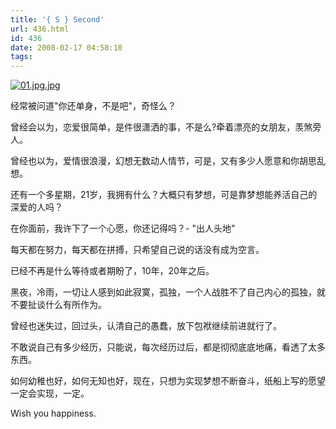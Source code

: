 ```yaml
---
title: '{ S } Second'
url: 436.html
id: 436
date: 2008-02-17 04:58:10
tags:
---
```


[![01.jpg.jpg](http://cai13.info/blog_pic/2008/02/01.jpg-tn.jpg "01.jpg.jpg")](http://cai13.info/blog_pic/2008/02/01.jpg.jpg "01.jpg.jpg")

  
经常被问道"你还单身，不是吧"，奇怪么？

曾经会以为，恋爱很简单，是件很潇洒的事，不是么?牵着漂亮的女朋友，羡煞旁人。

曾经也以为，爱情很浪漫，幻想无数动人情节，可是，又有多少人愿意和你胡思乱想。

还有一个多星期，21岁，我拥有什么？大概只有梦想，可是靠梦想能养活自己的深爱的人吗？

在你面前，我许下了一个心愿，你还记得吗？\- "出人头地"

每天都在努力，每天都在拼搏，只希望自己说的话没有成为空言。

已经不再是什么等待或者期盼了，10年，20年之后。

黑夜，冷雨，一切让人感到如此寂寞，孤独，一个人战胜不了自己内心的孤独，就不要扯谈什么有所作为。

曾经也迷失过，回过头，认清自己的愚蠢，放下包袱继续前进就行了。

不敢说自己有多少经历，只能说，每次经历过后，都是彻彻底底地痛，看透了太多东西。

如何幼稚也好，如何无知也好，现在，只想为实现梦想不断奋斗，纸船上写的愿望一定会实现，一定。

Wish you happiness.